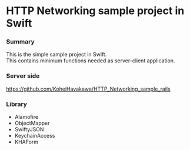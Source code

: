 # HTTP Networking sample project in Swift

### Summary
This is the simple sample project in Swift.  
This contains minimum functions needed as server-client application.

### Server side
https://github.com/KoheiHayakawa/HTTP_Networking_sample_rails

### Library
- Alamofire
- ObjectMapper
- SwiftyJSON
- KeychainAccess
- KHAForm
